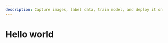 ```yaml
---
description: Capture images, label data, train model, and deploy it on Robopipe controller
---
```


# Hello world

